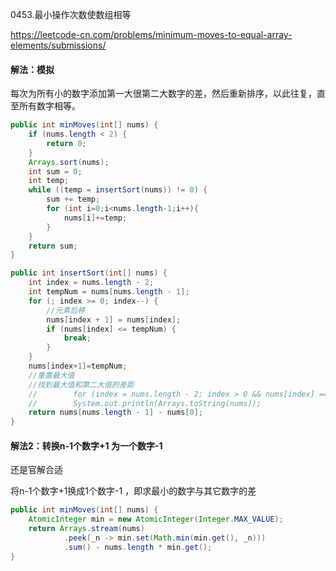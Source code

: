 0453.最小操作次数使数组相等

https://leetcode-cn.com/problems/minimum-moves-to-equal-array-elements/submissions/

#### 解法：模拟

每次为所有小的数字添加第一大很第二大数字的差，然后重新排序，以此往复，直至所有数字相等。



```java
public int minMoves(int[] nums) {
    if (nums.length < 2) {
        return 0;
    }
    Arrays.sort(nums);
    int sum = 0;
    int temp;
    while ((temp = insertSort(nums)) != 0) {
        sum += temp;
        for (int i=0;i<nums.length-1;i++){
            nums[i]+=temp;
        }
    }
    return sum;
}

public int insertSort(int[] nums) {
    int index = nums.length - 2;
    int tempNum = nums[nums.length - 1];
    for (; index >= 0; index--) {
        //元素后移
        nums[index + 1] = nums[index];
        if (nums[index] <= tempNum) {
            break;
        }
    }
    nums[index+1]=tempNum;
    //重置最大值
    //找到最大值和第二大值的差距
    //        for (index = nums.length - 2; index > 0 && nums[index] == nums[nums.length - 1]; index--) ;
    //        System.out.println(Arrays.toString(nums));
    return nums[nums.length - 1] - nums[0];
}
```



#### 解法2：转换n-1个数字+1 为一个数字-1



还是官解合适

将n-1个数字+1换成1个数字-1 ，即求最小的数字与其它数字的差

```java
public int minMoves(int[] nums) {
    AtomicInteger min = new AtomicInteger(Integer.MAX_VALUE);
    return Arrays.stream(nums)
            .peek(_n -> min.set(Math.min(min.get(), _n)))
            .sum() - nums.length * min.get();
}
```
